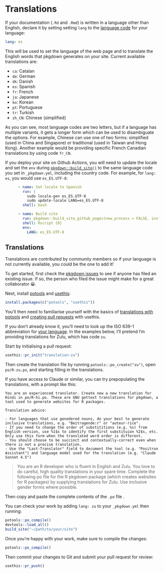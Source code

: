 # Translations

If your documentation (`.Rd` and `.Rmd`) is written in a language other
than English, declare it by setting setting `lang` to the [language
code](https://en.wikipedia.org/wiki/List_of_ISO_639-1_codes) for your
language:

``` yaml
lang: es
```

This will be used to set the language of the web page and to translate
the English words that pkgdown generates on your site. Current available
translations are:

- `ca`: Catalan
- `de`: German
- `dk`: Danish
- `es`: Spanish
- `fr`: French
- `ja`: Japanese
- `ko`: Korean
- `pt`: Portuguese
- `tr`: Turkish
- `zh_CN`: Chinese (simplified)

As you can see, most language codes are two letters, but if a language
has multiple variants, it gets a longer form which can be used to
disambiguate the options. For example, Chinese can use one of two forms:
simplified (used in China and Singapore) or traditional (used in Taiwan
and Hong Kong). Another example would be providing specific French
Canadian translations by using code `fr_CN`.

If you deploy your site on Github Actions, you will need to update the
locale and set the `env` during
[`pkgdown::build_site()`](https://pkgdown.r-lib.org/dev/reference/build_site.md)
to the same language code you set in `_pkgdown.yml`, including the
country code. For example, for `lang: es`, you would use `es_ES.UTF-8`:

``` yaml
      - name: Set locale to Spanish
        run: |
          sudo locale-gen es_ES.UTF-8
          sudo update-locale LANG=es_ES.UTF-8
        shell: bash

      - name: Build site
        run: pkgdown::build_site_github_pages(new_process = FALSE, install = FALSE)
        shell: Rscript {0}
        env:
          LANG: es_ES.UTF-8
```

## Translations

Translations are contributed by community members so if your language is
not currently available, you could be the one to add it!

To get started, first check the [pkgdown
issues](https://github.com/r-lib/pkgdown/issues) to see if anyone has
filed an existing issue. If so, the person who filed the issue might
make for a great collaborator 😀.

Next, install [potools](https://michaelchirico.github.io/potools/) and
[usethis](https://usethis.r-lib.org):

``` r
install.packages(c("potools", "usethis"))
```

You’ll then need to familiarise yourself with the basics of
[translations with
potools](https://michaelchirico.github.io/potools/articles/translators.html)
and [creating pull
requests](https://usethis.r-lib.org/articles/pr-functions.html) with
usethis.

If you don’t already know it, you’ll need to look up the ISO 639-1
abbreviation for [your
language](https://en.wikipedia.org/wiki/List_of_ISO_639_language_codes).
In the examples below, I’ll pretend I’m providing translations for Zulu,
which has code `zu`.

Start by initialising a pull request:

``` r
usethis::pr_init("translation-zu")
```

Then create the translation file by running `potools::po_create("zu")`,
open `po/R-zu.po`, and starting filling in the translations.

If you have access to Claude or similar, you can try prepopulating the
translations, with a prompt like this:

    You are an experienced translator. Create new a new translation for Hindi in po/R-hi.po. These are GNU gettext translations for pkgdown, a tool used to generate websites for R packages.

    Translation advice:

    - For languages that use genedered nouns, do your best to generate inclusive translations, e.g. "Beitragende:r" or "auteur·rice".
    - If you need to change the order of substititions (e.g. %s) from English version, use %1$s to identify the first substituion %2$s, etc. Only use this form when the translated word order is different.
    - You should choose to be succinct and contextually-correct even when there is not a precise translation.
    - Use the "Last-Translator" field to document the tool (e.g. "Positron Assistant") and language model used for the translation (e.g. "Claude Sonnet 4.5")

> You are an R developer who is fluent in English and Zulu. You love to
> do careful, high quality translations in your spare time. Complete the
> following po file for the R pkgdown package (which creates websites
> for R packages) by supplying translations for Zulu. Use inclusive
> gender forms where possible.

Then copy and paste the complete contents of the `.po` file .

You can check your work by adding `lang: zu` to your `_pkgdown.yml` then
running:

``` r
potools::po_compile()
devtools::load_all()
build_site("~/path/to/your/site")
```

Once you’re happy with your work, make sure to compile the changes:

``` r
potools::po_compile()
```

Then commit your changes to Git and submit your pull request for review:

``` r
usethis::pr_push()
```
